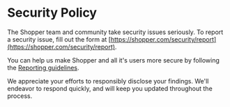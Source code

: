 # Security Policy

The Shopper team and community take security issues seriously. To report a security issue, fill out the form at [https://shopper.com/security/report](https://shopper.com/security/report).

You can help us make Shopper and all it's users more secure by following the [Reporting guidelines](https://shopper.com/security).

We appreciate your efforts to responsibly disclose your findings. We'll endeavor to respond quickly, and will keep you updated throughout the process.
